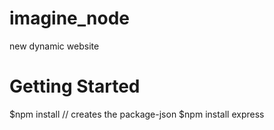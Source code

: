 # imagine_node

new dynamic website

# Getting Started

$npm install // creates the package-json
$npm install express
